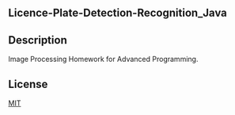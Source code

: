 ## Licence-Plate-Detection-Recognition_Java

## Description

Image Processing Homework for Advanced Programming.

## License
[MIT](https://choosealicense.com/licenses/mit/)

